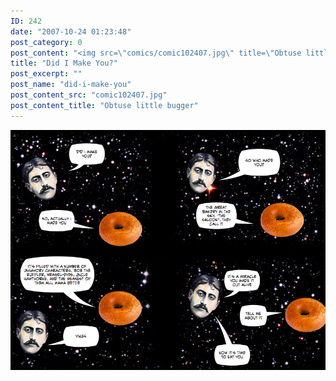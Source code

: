 ```yaml
---
ID: 242
date: "2007-10-24 01:23:48"
post_category: 0
post_content: "<img src=\"comics/comic102407.jpg\" title=\"Obtuse little bugger\" />"
title: "Did I Make You?"
post_excerpt: ""
post_name: "did-i-make-you"
post_content_src: "comic102407.jpg"
post_content_title: "Obtuse little bugger"
---
```



[![Obtuse little bugger](/comics-hi-res/comic102407.jpg)](/comics-hi-res/comic102407.jpg)

